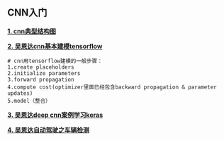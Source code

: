## CNN入门

[**1. cnn典型结构图**](1.CNN典型结构图/README.md)

[**2. 吴恩达cnn基本建模tensorflow**](2.foundations_of_cnn)

```
# cnn用tensorflow建模的一般步骤：
1.create placeholders
2.initialize parameters
3.forward propagation
4.compute cost(optimizer里面已经包含backward propagation & parameter updates)
5.model（整合）
```

[**3. 吴恩达deep cnn案例学习keras**](3.deep_cnn_case_study)

[**4. 吴恩达自动驾驶之车辆检测**](4.car_detection)
